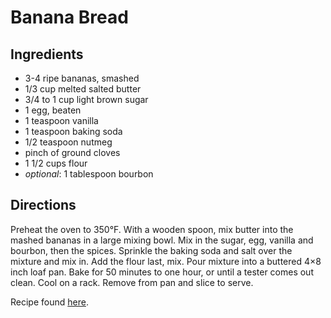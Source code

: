 Banana Bread
============

Ingredients
-----------
* 3-4 ripe bananas, smashed
* 1/3 cup melted salted butter
* 3/4 to 1 cup light brown sugar
* 1 egg, beaten
* 1 teaspoon vanilla
* 1 teaspoon baking soda
* 1/2 teaspoon nutmeg
* pinch of ground cloves
* 1 1/2 cups flour
* _optional_: 1 tablespoon bourbon

Directions
----------
Preheat the oven to 350°F. With a wooden spoon, mix butter into the mashed bananas in a large mixing bowl. Mix in the sugar, egg, vanilla and bourbon, then the spices. Sprinkle the baking soda and salt over the mixture and mix in. Add the flour last, mix. Pour mixture into a buttered 4×8 inch loaf pan. Bake for 50 minutes to one hour, or until a tester comes out clean. Cool on a rack. Remove from pan and slice to serve.


Recipe found [here](http://smittenkitchen.com/blog/2006/11/speckled-for-the-freckled/).
